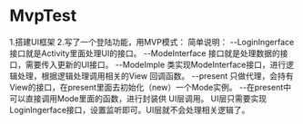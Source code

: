 # MvpTest
1.搭建UI框架
2.写了一个登陆功能，用MVP模式：
    简单说明：
       --LoginIngerface 接口就是Activity里面处理UI的接口。
       --ModeInterface 接口就是处理数据的接口，需要传入更新的UI接口。
       --ModeImple 类实现ModeInterface接口，进行逻辑处理，根据逻辑处理调用相关的View 回调函数。
       --present 只做代理，会持有View的接口，在present里面去初始化（new）一个Mode实例。
       --在present中可以直接调用Mode里面的函数，进行封装供 UI层调用。
       UI层只需要实现LoginIngerface接口，设置监听即可。UI层就不会处理相关逻辑了。

